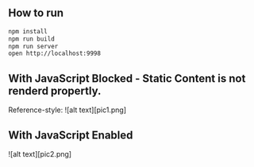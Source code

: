 ## How to run

```bash
npm install
npm run build
npm run server
open http://localhost:9998
```

## With JavaScript Blocked - Static Content is not renderd propertly.

Reference-style: 
![alt text][pic1.png]


## With JavaScript Enabled

![alt text][pic2.png]


